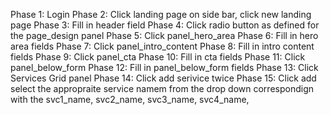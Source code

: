 Phase 1: Login
Phase 2: Click landing page on side bar, click new landing page
Phase 3: Fill in header field
Phase 4: Click radio button as defined for the page_design panel
Phase 5: Click panel_hero_area
Phase 6: Fill in hero area fields
Phase 7: Click panel_intro_content
Phase 8: Fill in intro content fields
Phase 9: Click panel_cta
Phase 10: Fill in cta fields
Phase 11: Click panel_below_form
Phase 12: Fill in panel_below_form fields
Phase 13: Click Services Grid panel
Phase 14: Click add serivice twice
Phase 15: Click add select the appropraite service namem from the drop down correspondign with the svc1_name, svc2_name, svc3_name, svc4_name,
